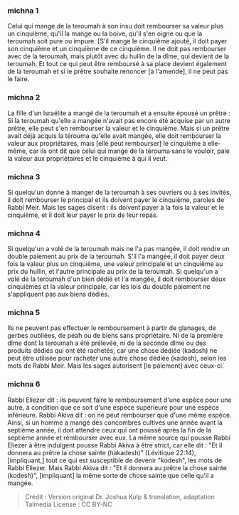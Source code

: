 
### michna 1
Celui qui mange de la teroumah à son insu doit rembourser sa valeur plus un cinquième, qu'il la mange ou la boive, qu'il s'en oigne ou que la teroumah soit pure ou impure. [S'il mange le cinquième ajouté, il doit payer son cinquième et un cinquième de ce cinquième. Il ne doit pas rembourser avec de la teroumah, mais plutôt avec du hullin de la dîme, qui devient de la teroumah. Et tout ce qui peut être remboursé à sa place devient également de la teroumah et si le prêtre souhaite renoncer [à l'amende], il ne peut pas le faire.

### michna 2
La fille d'un Israélite a mangé de la teroumah et a ensuite épousé un prêtre : Si la teroumah qu'elle a mangée n'avait pas encore été acquise par un autre prêtre, elle peut s'en rembourser la valeur et le cinquième. Mais si un prêtre avait déjà acquis la térouma qu'elle avait mangée, elle doit rembourser la valeur aux propriétaires, mais [elle peut rembourser] le cinquième à elle-même, car ils ont dit que celui qui mange de la térouma sans le vouloir, paie la valeur aux propriétaires et le cinquième à qui il veut.

### michna 3
Si quelqu'un donne à manger de la teroumah à ses ouvriers ou à ses invités, il doit rembourser le principal et ils doivent payer le cinquième, paroles de Rabbi Meir. Mais les sages disent : ils doivent payer à la fois la valeur et le cinquième, et il doit leur payer le prix de leur repas.

### michna 4
Si quelqu'un a volé de la teroumah mais ne l'a pas mangée, il doit rendre un double paiement au prix de la teroumah. S'il l'a mangée, il doit payer deux fois la valeur plus un cinquième, une valeur principale et un cinquième au prix du hullin, et l'autre principale au prix de la teroumah. Si quelqu'un a volé de la teroumah d'un bien dédié et l'a mangée, il doit rembourser deux cinquièmes et la valeur principale, car les lois du double paiement ne s'appliquent pas aux biens dédiés.

### michna 5
Ils ne peuvent pas effectuer le remboursement à partir de glanages, de gerbes oubliées, de peah ou de biens sans propriétaire. Ni de la première dîme dont la teroumah a été prélevée, ni de la seconde dîme ou des produits dédiés qui ont été rachetés, car une chose dédiée (kadosh) ne peut être utilisée pour racheter une autre chose dédiée (kadosh), selon les mots de Rabbi Meir. Mais les sages autorisent [le paiement] avec ceux-ci.

### michna 6
Rabbi Eliezer dit : ils peuvent faire le remboursement d'une espèce pour une autre, à condition que ce soit d'une espèce supérieure pour une espèce inférieure. Rabbi Akiva dit : on ne peut rembourser que d'une même espèce. Ainsi, si un homme a mangé des concombres cultivés une année avant la septième année, il doit attendre ceux qui ont poussé après la fin de la septième année et rembourser avec eux. La même source qui pousse Rabbi Eliezer à être indulgent pousse Rabbi Akiva à être strict, car elle dit : "Et il donnera au prêtre la chose sainte (hakadesh)" (Lévitique 22:14), [impliquant,] tout ce qui est susceptible de devenir "kodesh", les mots de Rabbi Eliezer. Mais Rabbi Akiva dit : "Et il donnera au prêtre la chose sainte (kodesh)", [impliquant] la même sorte de chose sainte que celle qu'il a mangée.

>Crédit : Version original Dr. Joshua Kulp & translation, adaptation Talmedia
>License : CC BY-NC